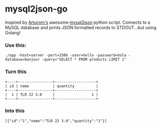 # mysql2json-go
Inspired by [Arturom's](https://github.com/arturom) awesome [mysql2json](https://github.com/arturom/mysql2json) python script. Connects to a MySQL database and prints JSON formatted records to STDOUT...but using Golang!


### Use this:
```
./app -host=server -port=3306 -user=hello -password=hola -database=bonjour -query="SELECT * FROM products LIMIT 1"
```

### Turn this
```
+----+----------------+-------------------+
| id | name           | quantity          |
+----+----------------+-------------------+
|  1 | TLR 22 3.0     |                 1 |
+----+----------------+-------------------+
```

### Into this
```
[{"id":"1","name":"TLR 22 3.0","quantity":"1"}]
```
